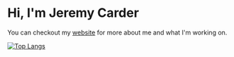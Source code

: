 # Hi, I'm Jeremy Carder

You can checkout my [website](https://jeremycarder.ca) for more about me and what I'm working on.

[![Top Langs](https://github-readme-stats.vercel.app/api/top-langs/?username=j-carder)](https://github.com/anuraghazra/github-readme-stats)


<!--
**J-Carder/J-Carder** is a ✨ _special_ ✨ repository because its `README.md` (this file) appears on your GitHub profile.

Here are some ideas to get you started:

- 🔭 I’m currently working on ...
- 🌱 I’m currently learning ...
- 👯 I’m looking to collaborate on ...
- 🤔 I’m looking for help with ...
- 💬 Ask me about ...
- 📫 How to reach me: ...
- 😄 Pronouns: ...
- ⚡ Fun fact: ...
-->

